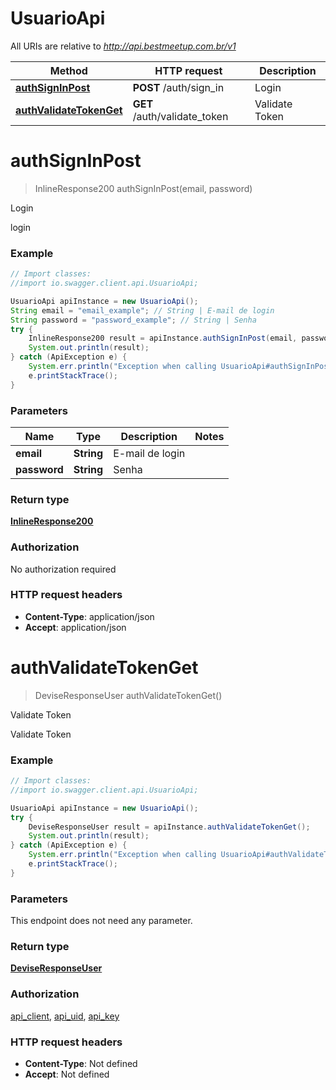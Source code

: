 # UsuarioApi

All URIs are relative to *http://api.bestmeetup.com.br/v1*

Method | HTTP request | Description
------------- | ------------- | -------------
[**authSignInPost**](UsuarioApi.md#authSignInPost) | **POST** /auth/sign_in | Login
[**authValidateTokenGet**](UsuarioApi.md#authValidateTokenGet) | **GET** /auth/validate_token | Validate Token


<a name="authSignInPost"></a>
# **authSignInPost**
> InlineResponse200 authSignInPost(email, password)

Login

login

### Example
```java
// Import classes:
//import io.swagger.client.api.UsuarioApi;

UsuarioApi apiInstance = new UsuarioApi();
String email = "email_example"; // String | E-mail de login
String password = "password_example"; // String | Senha
try {
    InlineResponse200 result = apiInstance.authSignInPost(email, password);
    System.out.println(result);
} catch (ApiException e) {
    System.err.println("Exception when calling UsuarioApi#authSignInPost");
    e.printStackTrace();
}
```

### Parameters

Name | Type | Description  | Notes
------------- | ------------- | ------------- | -------------
 **email** | **String**| E-mail de login |
 **password** | **String**| Senha |

### Return type

[**InlineResponse200**](InlineResponse200.md)

### Authorization

No authorization required

### HTTP request headers

 - **Content-Type**: application/json
 - **Accept**: application/json

<a name="authValidateTokenGet"></a>
# **authValidateTokenGet**
> DeviseResponseUser authValidateTokenGet()

Validate Token

Validate Token

### Example
```java
// Import classes:
//import io.swagger.client.api.UsuarioApi;

UsuarioApi apiInstance = new UsuarioApi();
try {
    DeviseResponseUser result = apiInstance.authValidateTokenGet();
    System.out.println(result);
} catch (ApiException e) {
    System.err.println("Exception when calling UsuarioApi#authValidateTokenGet");
    e.printStackTrace();
}
```

### Parameters
This endpoint does not need any parameter.

### Return type

[**DeviseResponseUser**](DeviseResponseUser.md)

### Authorization

[api_client](../README.md#api_client), [api_uid](../README.md#api_uid), [api_key](../README.md#api_key)

### HTTP request headers

 - **Content-Type**: Not defined
 - **Accept**: Not defined

